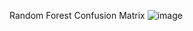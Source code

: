 Random Forest Confusion Matrix
![image](https://user-images.githubusercontent.com/78292851/148019729-a513cc1a-93a9-402e-97b4-57f6c1497c9f.png)

